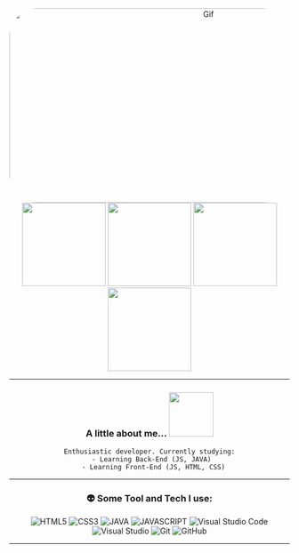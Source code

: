 <div align="center">
<img align="middle" alt="Gif" height="350" width="700" style="border-radius:50px;"  src="[[https://media2.giphy.com/media/J3BlD4W2r1mcK1vMWW/giphy.gif](https://www.icegif.com/wp-content/uploads/2022/03/icegif-83.gif)](https://www.icegif.com/wp-content/uploads/2022/03/icegif-83.gif)">
</div>
<div align="center">
<img height="150em" src="https://github-profile-summary-cards.vercel.app/api/cards/profile-details?username=Serkushima&theme=radical"/> 
<img height="150em" src="https://github-readme-stats.vercel.app/api?username=Serkushima&show_icons=true&theme=radical&include_all_commits=true&count_private=false&hide_border=true"/> 
<img height="150em" src="https://github-readme-stats.vercel.app/api/top-langs/?username=Serkushima&layout=compact&langs_count=7&theme=radical&hide=Jupyter%20Notebook&hide_border=true"/>
<img height="150em" src="https://github-readme-streak-stats.herokuapp.com/?user=Serkushima&theme=radical&hide_border=true"/>
  
---

### A little about me...  <img src="https://media.giphy.com/media/0TtX2qqpxp3pIafzio/giphy.gif" width="80">
    Enthusiastic developer. Currently studying:
      - Learning Back-End (JS, JAVA) 
      - Learning Front-End (JS, HTML, CSS)
---

###  👽 Some Tool and Tech I use:      
![HTML5](https://img.shields.io/badge/html5-%23E34F26.svg?style=for-the-badge&logo=html5&logoColor=white)
![CSS3](https://img.shields.io/badge/css3-%231572B6.svg?style=for-the-badge&logo=css3&logoColor=white)
![JAVA](https://img.shields.io/badge/Java-ED8B00?style=for-the-badge&logo=java&logoColor=white)
![JAVASCRIPT](https://img.shields.io/badge/JavaScript-323330?style=for-the-badge&logo=javascript&logoColor=F7DF1E)
![Visual Studio Code](https://img.shields.io/badge/Visual%20Studio%20Code-0078d7.svg?style=for-the-badge&logo=visual-studio-code&logoColor=white)
![Visual Studio](https://img.shields.io/badge/Visual%20Studio-5C2D91.svg?style=for-the-badge&logo=visual-studio&logoColor=white)
![Git](https://img.shields.io/badge/git-%23F05033.svg?style=for-the-badge&logo=git&logoColor=white)
![GitHub](https://img.shields.io/badge/github-%23121011.svg?style=for-the-badge&logo=github&logoColor=white)

---
  
</div>
